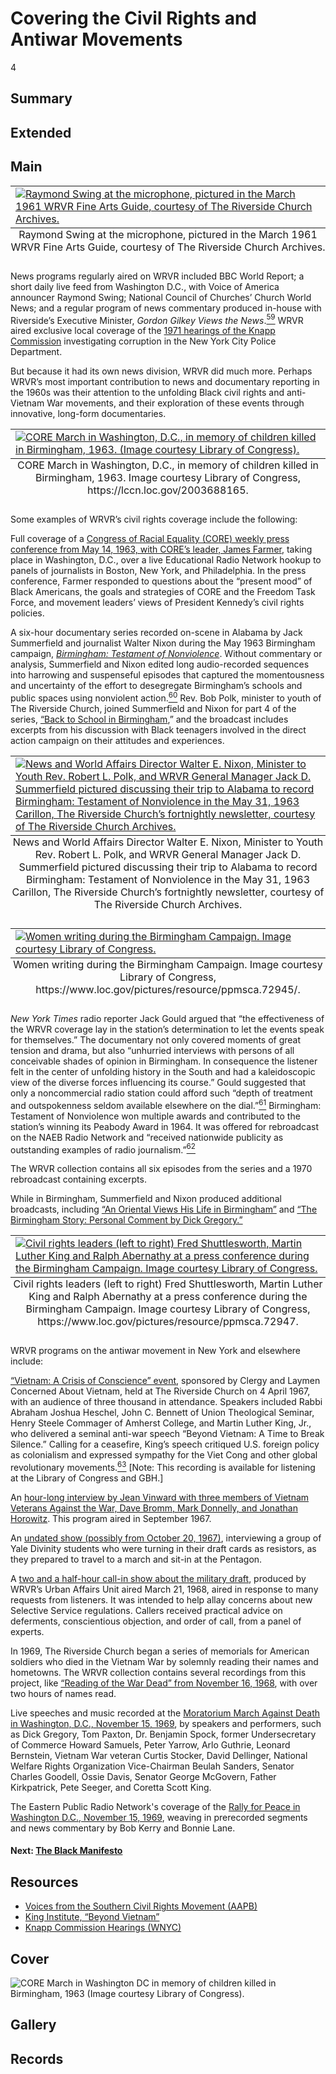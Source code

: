 # Covering the Civil Rights and Antiwar Movements 

4

## Summary

## Extended

## Main

<table class="exhibit-image med-image left">
<caption align="bottom" class="exhibit-caption">Raymond Swing at the microphone, pictured in the March 1961 WRVR Fine Arts Guide, courtesy of The Riverside Church Archives.</caption>
  <tr><td><a href="https://s3.amazonaws.com/americanarchive.org/exhibits/16.+Raymond+Swing+at+the+microphone+with+text+page+6+of+WRVR+Fine+Arts+Guide+March+1961+CREDIT+The+Riverside+Church+Archives.png" target="_blank"><img src="https://s3.amazonaws.com/americanarchive.org/exhibits/16.+Raymond+Swing+at+the+microphone+with+text+page+6+of+WRVR+Fine+Arts+Guide+March+1961+CREDIT+The+Riverside+Church+Archives.png" class="big-image" alt="Raymond Swing at the microphone, pictured in the March 1961 WRVR Fine Arts Guide, courtesy of The Riverside Church Archives."/></a></td></tr>
</table> 

News programs regularly aired on WRVR included BBC World Report; a short daily live feed from Washington D.C., with Voice of America announcer Raymond Swing; National Council of Churches’ Church World News; and a regular program of news commentary produced in-house with Riverside’s Executive Minister, *Gordon Gilkey Views the News*.[<sup>59</sup>](/exhibits/wrvr/notes#59) WRVR aired exclusive local coverage of the [1971 hearings of the Knapp Commission](https://americanarchive.org/catalog?f%5Bseries_titles%5D%5B%5D=Knapp+Commission+Hearings&per_page=100&sort=asset_date+asc&f[access_types][]=digitized) investigating corruption in the New York City Police Department.



But because it had its own news division, WRVR did much more. Perhaps WRVR’s most important contribution to news and documentary reporting in the 1960s was their attention to the unfolding Black civil rights and anti-Vietnam War movements, and their exploration of these events through innovative, long-form documentaries. 

<table class="exhibit-image med-image">
<caption align="bottom" class="exhibit-caption">CORE March in Washington, D.C., in memory of children killed in Birmingham, 1963. Image courtesy Library of Congress, https://lccn.loc.gov/2003688165.</caption>
  <tr><td><a href="https://s3.amazonaws.com/americanarchive.org/exhibits/20-wrvr-coremarch-edited.jpg" target="_blank"><img src="https://s3.amazonaws.com/americanarchive.org/exhibits/20-wrvr-coremarch-edited.jpg" class="big-image" alt="CORE March in Washington, D.C., in memory of children killed in Birmingham, 1963. (Image courtesy Library of Congress)."/></a></td></tr>
</table> 

Some examples of WRVR’s civil rights coverage include the following: 

Full coverage of a [Congress of Racial Equality (CORE) weekly press conference from May 14, 1963, with CORE’s leader, James Farmer](https://americanarchive.org/catalog/cpb-aacip-528-tm71v5ct9b), taking place in Washington, D.C., over a live Educational Radio Network hookup to panels of journalists in Boston, New York, and Philadelphia. In the press conference, Farmer responded to questions about the “present mood” of Black Americans, the goals and strategies of CORE and the Freedom Task Force, and movement leaders’ views of President Kennedy’s civil rights policies. 

A six-hour documentary series recorded on-scene in Alabama by Jack Summerfield and journalist Walter Nixon during the May 1963 Birmingham campaign, [*Birmingham: Testament of Nonviolence*](https://americanarchive.org/catalog?f%5Baccess_types%5D%5B%5D=digitized&f%5Bseries_titles%5D%5B%5D=Birmingham%3A+Testament+of+Nonviolence&sort=title+asc). Without commentary or analysis, Summerfield and Nixon edited long audio-recorded sequences into harrowing and suspenseful episodes that captured the momentousness and uncertainty of the effort to desegregate Birmingham’s schools and public spaces using nonviolent action.[<sup>60</sup>](/exhibits/wrvr/notes#60) Rev. Bob Polk, minister to youth of The Riverside Church, joined Summerfield and Nixon for part 4 of the series, [“Back to School in Birmingham](https://americanarchive.org/catalog?f%5Baccess_types%5D%5B%5D=digitized&f%5Bseries_titles%5D%5B%5D=Birmingham%3A+Testament+of+Nonviolence&q=%22Back+to+School+in+Birmingham%22&sort=title+asc),” and the broadcast includes excerpts from his discussion with Black teenagers involved in the direct action campaign on their attitudes and experiences. 

<table class="exhibit-image med-image">
<caption align="bottom" class="exhibit-caption">News and World Affairs Director Walter E. Nixon, Minister to Youth Rev. Robert L. Polk, and WRVR General Manager Jack D. Summerfield pictured discussing their trip to Alabama to record Birmingham: Testament of Nonviolence in the May 31, 1963 Carillon, The Riverside Church’s fortnightly newsletter, courtesy of The Riverside Church Archives.</caption>
  <tr><td><a href="https://s3.amazonaws.com/americanarchive.org/exhibits/12.+News+and+World+Affairs+Director+Walter+E+Nixon%2C+Minister+to+Youth+Rev.+Robert+L+Polk+and+WRVR+General+Manager+Jack+D+Summerfield+discuss+trip+to+Birmingham+May+31+1963+Carillon+newsletter+CREDIT+The+Riverside+Church+Archives.png" target="_blank"><img src="https://s3.amazonaws.com/americanarchive.org/exhibits/12.+News+and+World+Affairs+Director+Walter+E+Nixon%2C+Minister+to+Youth+Rev.+Robert+L+Polk+and+WRVR+General+Manager+Jack+D+Summerfield+discuss+trip+to+Birmingham+May+31+1963+Carillon+newsletter+CREDIT+The+Riverside+Church+Archives.png" class="big-image" alt="News and World Affairs Director Walter E. Nixon, Minister to Youth Rev. Robert L. Polk, and WRVR General Manager Jack D. Summerfield pictured discussing their trip to Alabama to record Birmingham: Testament of Nonviolence in the May 31, 1963 Carillon, The Riverside Church’s fortnightly newsletter, courtesy of The Riverside Church Archives."/></a></td></tr>
</table>

<table class="exhibit-image med-image">
<caption align="bottom" class="exhibit-caption">Women writing during the Birmingham Campaign. Image courtesy Library of Congress, https://www.loc.gov/pictures/resource/ppmsca.72945/.</caption>
  <tr><td><a href="https://s3.amazonaws.com/americanarchive.org/exhibits/birminghamcampaign.jpg" target="_blank"><img src="https://s3.amazonaws.com/americanarchive.org/exhibits/birminghamcampaign.jpg" class="big-image" alt="Women writing during the Birmingham Campaign. Image courtesy Library of Congress."/></a></td></tr>
</table> 

*New York Times* radio reporter Jack Gould argued that “the effectiveness of the WRVR coverage lay in the station’s determination to let the events speak for themselves.” The documentary not only covered moments of great tension and drama, but also “unhurried interviews with persons of all conceivable shades of opinion in Birmingham. In consequence the listener felt in the center of unfolding history in the South and had a kaleidoscopic view of the diverse forces influencing its course.” Gould suggested that only a noncommercial radio station could afford such “depth of treatment and outspokenness seldom available elsewhere on the dial.”[<sup>61</sup>](/exhibits/wrvr/notes#61) Birmingham: Testament of Nonviolence won multiple awards and contributed to the station’s winning its Peabody Award in 1964. It was offered for rebroadcast on the NAEB Radio Network and “received nationwide publicity as outstanding examples of radio journalism.”[<sup>62</sup>](/exhibits/wrvr/notes#62)  

The WRVR collection contains all six episodes from the series and a 1970 rebroadcast containing excerpts. 

While in Birmingham, Summerfield and Nixon produced additional broadcasts, including [“An Oriental Views His Life in Birmingham”](https://americanarchive.org/catalog/cpb-aacip-528-2b8v980q2n) and [“The Birmingham Story: Personal Comment by Dick Gregory.”](https://americanarchive.org/catalog/cpb-aacip-500-k06x1t2j)

<table class="exhibit-image med-image left">
<caption align="bottom" class="exhibit-caption">Civil rights leaders (left to right) Fred Shuttlesworth, Martin Luther King and Ralph Abernathy at a press conference during the Birmingham Campaign. Image courtesy Library of Congress, https://www.loc.gov/pictures/resource/ppmsca.72947.</caption>
  <tr><td><a href="https://s3.amazonaws.com/americanarchive.org/exhibits/birminghamcampaign3leaders.jpg" target="_blank"><img src="https://s3.amazonaws.com/americanarchive.org/exhibits/birminghamcampaign3leaders.jpg" class="big-image" alt="Civil rights leaders (left to right) Fred Shuttlesworth, Martin Luther King and Ralph Abernathy at a press conference during the Birmingham Campaign. Image courtesy Library of Congress."/></a></td></tr>
</table> 

WRVR programs on the antiwar movement in New York and elsewhere include: 

[“Vietnam: A Crisis of Conscience” event](https://americanarchive.org/catalog/cpb-aacip-528-9w08w3971q), sponsored by Clergy and Laymen Concerned About Vietnam, held at The Riverside Church on 4 April 1967, with an audience of three thousand in attendance. Speakers included Rabbi Abraham Joshua Heschel, John C. Bennett of Union Theological Seminar, Henry Steele Commager of Amherst College, and Martin Luther King, Jr., who delivered a seminal anti-war speech “Beyond Vietnam: A Time to Break Silence.” Calling for a ceasefire, King’s speech critiqued U.S. foreign policy as colonialism and expressed sympathy for the Viet Cong and other global revolutionary movements.[<sup>63</sup>](/exhibits/latino-empowerment/notes#63) [Note: This recording is available for listening at the Library of Congress and GBH.]

An [hour-long interview by Jean Vinward with three members of Vietnam Veterans Against the War, Dave Bromm, Mark Donnelly, and Jonathan Horowitz](https://americanarchive.org/catalog/cpb-aacip-528-0c4sj1bn9r). This program aired in September 1967.

An [undated show (possibly from October 20, 1967)](https://americanarchive.org/catalog/cpb-aacip-528-nv9959dj9c), interviewing a group of Yale Divinity students who were turning in their draft cards as resistors, as they prepared to travel to a march and sit-in at the Pentagon.

A [two and a half-hour call-in show about the military draft](https://americanarchive.org/catalog/cpb-aacip-528-707wm14t97), produced by WRVR’s Urban Affairs Unit aired March 21, 1968, aired in response to many requests from listeners. It was intended to help allay concerns about new Selective Service regulations. Callers received practical advice on deferments, conscientious objection, and order of call, from a panel of experts.

In 1969, The Riverside Church began a series of memorials for American soldiers who died in the Vietnam War by solemnly reading their names and hometowns. The WRVR collection contains several recordings from this project, like [“Reading of the War Dead” from November 16, 1968](https://americanarchive.org/catalog/cpb-aacip-528-h98z893k51), with over two hours of names read.

Live speeches and music recorded at the [Moratorium March Against Death in Washington, D.C., November 15, 1969](https://americanarchive.org/catalog/cpb-aacip-528-jd4pk0878t), by speakers and performers, such as Dick Gregory, Tom Paxton, Dr. Benjamin Spock, former Undersecretary of Commerce Howard Samuels, Peter Yarrow, Arlo Guthrie, Leonard Bernstein, Vietnam War veteran Curtis Stocker, David Dellinger, National Welfare Rights Organization Vice-Chairman Beulah Sanders, Senator Charles Goodell, Ossie Davis, Senator George McGovern, Father Kirkpatrick, Pete Seeger, and Coretta Scott King.

The Eastern Public Radio Network's coverage of the [Rally for Peace in Washington D.C., November 15, 1969](https://americanarchive.org/catalog/cpb-aacip-528-599z03078m), weaving in prerecorded segments and news commentary by Bob Kerry and Bonnie Lane.

#### Next: [The Black Manifesto](/exhibits/wrvr/5-black-manifesto)

## Resources

- [Voices from the Southern Civil Rights Movement (AAPB)](https://americanarchive.org/exhibits/civil-rights)
- [King Institute, “Beyond Vietnam”](https://kinginstitute.stanford.edu/encyclopedia/beyond-vietnam)
- [Knapp Commission Hearings (WNYC)](https://www.wnyc.org/series/knapp-commission-hearings)

## Cover
  <img title="Cover Image" alt="CORE March in Washington DC in memory of children killed in Birmingham, 1963 (Image courtesy Library of Congress)." src="https://s3.amazonaws.com/americanarchive.org/exhibits/20-wrvr-coremarch-edited.jpg">

## Gallery

## Records
